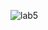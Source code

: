 ![lab5](https://user-images.githubusercontent.com/96528179/168548678-2611d754-9cb4-42d7-82cd-32bb0976611d.png)